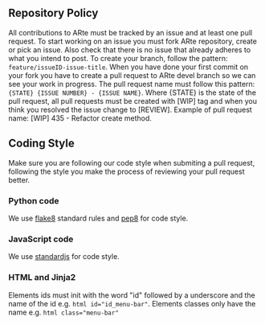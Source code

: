 ## Repository Policy
All contributions to ARte must be tracked by an issue and at least one pull request. To start working on an issue you must fork ARte repository, create or pick an issue. Also check that there is no issue that already adheres to what you intend to post. To create your branch, follow the pattern: `feature/issueID-issue-title`. When you have done your first commit on your fork you have to create a pull request to ARte devel branch so we can see your work in progress. The pull request name must follow this pattern: `{STATE} {ISSUE NUMBER} - {ISSUE NAME}`. Where {STATE} is the state of the pull request, all pull requests must be created with [WIP] tag and when you think you resolved the issue change to [REVIEW]. Example of pull request name: [WIP] 435 - Refactor create method.

## Coding Style
Make sure you are following our code style when submiting a pull request, following the style you make the process of reviewing your pull request better.

### Python code
We use [flake8](http://flake8.pycqa.org/en/latest/) standard rules and [pep8](https://www.python.org/dev/peps/pep-0008/?) for code style.

### JavaScript code
We use [standardjs](https://standardjs.com/) for code style.

### HTML and Jinja2
Elements ids must init with the word "id" followed by a underscore and the name of the id e.g. ```html id="id_menu-bar"```. Elements classes only have the name e.g. ```html class="menu-bar"```
